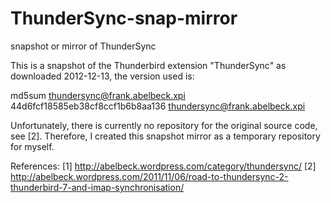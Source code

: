 ThunderSync-snap-mirror
=======================

snapshot or mirror of ThunderSync

This is a snapshot of the Thunderbird extension "ThunderSync" as
downloaded 2012-12-13, the version used is:

md5sum thundersync@frank.abelbeck.xpi 
44d6fcf18585eb38cf8ccf1b6b8aa136  thundersync@frank.abelbeck.xpi

Unfortunately, there is currently no repository for the original
source code, see [2].  Therefore, I created this snapshot mirror
as a temporary repository for myself.

References:
[1] http://abelbeck.wordpress.com/category/thundersync/
[2] http://abelbeck.wordpress.com/2011/11/06/road-to-thundersync-2-thunderbird-7-and-imap-synchronisation/

